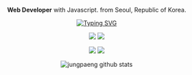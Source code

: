<div align=center>

**Web Developer** with Javascript. from Seoul, Republic of Korea.

[![Typing SVG](https://readme-typing-svg.demolab.com?font=Fira+Code&pause=1000&color=FF149E&width=435&lines=I+love+making+everything+interesting)](https://git.io/typing-svg)

<img src="https://img.shields.io/badge/-ReactJs-61DAFB?logo=react&logoColor=white&style=for-the-badge"/></a>
<img src="https://img.shields.io/badge/node.js-339933?style=for-the-badge&logo=Node.js&logoColor=white"/></a>

<img src="https://shields.io/badge/JavaScript-F7DF1E?logo=JavaScript&logoColor=000&style=flat-square"/></a>
<img src="https://shields.io/badge/TypeScript-3178C6?logo=TypeScript&logoColor=FFF&style=flat-square"/></a>


![jungpaeng github stats](https://github-readme-stats.vercel.app/api?username=yeinn&show_icons=true&theme=radical&count_private=true&custom_title=Github_Stats)

</div>
